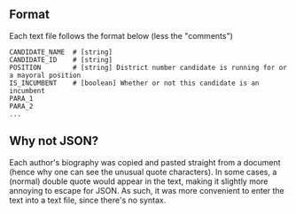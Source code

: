 ## Format

Each text file follows the format below (less the "comments")

```text
CANDIDATE_NAME  # [string]
CANDIDATE_ID    # [string]
POSITION        # [string] District number candidate is running for or a mayoral position
IS_INCUMBENT    # [boolean] Whether or not this candidate is an incumbent
PARA_1
PARA_2
...
```

## Why not JSON?

Each author's biography was copied and pasted straight from a document (hence why one can see the unusual quote characters). In some cases, a (normal) double quote would appear in the text, making it slightly more annoying to escape for JSON. As such, it was more convenient to enter the text into a text file, since there's no syntax.

